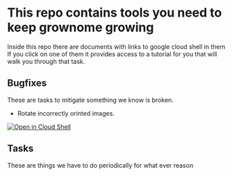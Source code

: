 # This repo contains tools you need to keep grownome growing

Inside this repo there are documents with links to google cloud shell in them
If you click on one of them it provides access to a tutorial for you that 
will walk you through that task. 

## Bugfixes
These are tasks to mitigate something we know is broken.

* Rotate incorrectly orinted images.

[![Open in Cloud Shell](http://gstatic.com/cloudssh/images/open-btn.svg)](https://console.cloud.google.com/cloudshell/editor?cloudshell_git_repo=https%3A%2F%2Fsource.developers.google.com%2Fp%2Fgrownome%2Fr%2Fgithub-playbooks&cloudshell_tutorial=bugfixes%2Frotate_images.md)

## Tasks
These are things we have to do periodically for what ever reason

